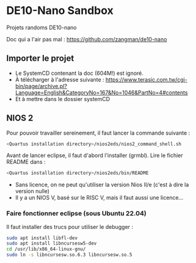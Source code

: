# DE10-Nano Sandbox
Projets randoms DE10-nano

Doc qui a l'air pas mal : https://github.com/zangman/de10-nano

## Importer le projet
* Le SystemCD contenant la doc (604M!) est ignoré. 
* À télécharger à l'adresse suivante : https://www.terasic.com.tw/cgi-bin/page/archive.pl?Language=English&CategoryNo=167&No=1046&PartNo=4#contents
* Et à mettre dans le dossier systemCD

## NIOS 2 
Pour pouvoir travailler sereinement, il faut lancer la commande suivante : 
```bash
<Quartus installation directory>/nios2eds/nios2_command_shell.sh
```

Avant de lancer eclipse, il faut d'abord l'installer (grmbl). Lire le fichier README dans :
```bash
<Quartus installation directory>/nios2eds/bin/README
```

* Sans licence, on ne peut qu'utiliser la version Nios II/e (c'est à dire la version nulle)
* Il y a un NIOS V, basé sur le RISC V, mais il faut aussi une licence...

### Faire fonctionner eclipse (sous Ubuntu 22.04)
Il faut installer des trucs pour utiliser le debugger :
```bash
sudo apt install libfl-dev
sudo apt install libncursesw5-dev
cd /usr/lib/x86_64-linux-gnu/
sudo ln -s libncursesw.so.6.3 libncursesw.so.5
```
